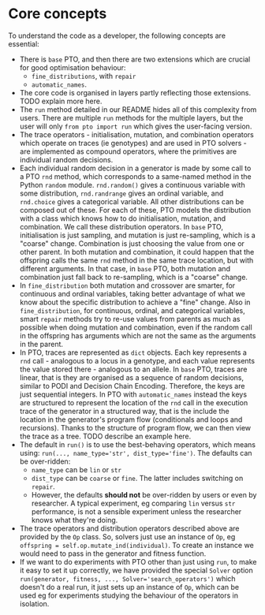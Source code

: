 # Core concepts

To understand the code as a developer, the following concepts are essential:

* There is `base` PTO, and then there are two extensions which are crucial for good optimisation behaviour:
  * `fine_distributions`, with `repair`
  * `automatic_names`.
* The core code is organised in layers partly reflecting those extensions. TODO explain more here.
* The `run` method detailed in our README hides all of this complexity from users. There are multiple `run` methods for the multiple layers, but the user will only `from pto import run` which gives the user-facing version.
* The trace operators - initialisation, mutation, and combination operators which operate on traces (ie genotypes) and are used in PTO solvers - are implemented as compound operators, where the primitives are individual random decisions.
* Each individual random decision in a generator is made by some call to a PTO `rnd` method, which corresponds to a same-named method in the Python `random` module. `rnd.random()` gives a continuous variable with some distribution, `rnd.randrange` gives an ordinal variable, and `rnd.choice` gives a categorical variable. All other distributions can be composed out of these. For each of these, PTO models the distribution with a class which knows how to do initialisation, mutation, and combination. We call these distribution operators. In `base` PTO, initialisation is just sampling, and mutation is just re-sampling, which is a "coarse" change. Combination is just choosing the value from one or other parent. In both mutation and combination, it could happen that the offspring calls the same `rnd` method in the same trace location, but with different arguments. In that case, in `base` PTO, both mutation and combination just fall back to re-sampling, which is a "coarse" change.
* In `fine_distribution` both mutation and crossover are smarter, for continuous and ordinal variables, taking better advantage of what we know about the specific distribution to achieve a "fine" change. Also in `fine_distribution`, for continuous, ordinal, and categorical variables, smart `repair` methods try to re-use values from parents as much as possible when doing mutation and combination, even if the random call in the offspring has arguments which are not the same as the arguments in the parent.
* In PTO, traces are represented as `dict` objects. Each key represents a `rnd` call - analogous to a locus in a genotype, and each value represents the value stored there - analogous to an allele. In `base` PTO, traces are linear, that is they are organised as a sequence of random decisions, similar to PODI and Decision Chain Encoding. Therefore, the keys are just sequential integers. In PTO with `automatic_names` instead the keys are structured to represent the location of the `rnd` call in the execution trace of the generator in a structured way, that is the include the location in the generator's program flow (conditionals and loops and recursions). Thanks to the structure of program flow, we can then view the trace as a tree. TODO describe an example here.
* The default in `run()` is to use the best-behaving operators, which means using: `run(..., name_type='str', dist_type='fine')`. The defaults can be over-ridden:
  * `name_type` can be `lin` or `str`
  * `dist_type` can be `coarse` or `fine`. The latter includes switching on `repair`.
  * However, the defaults **should not** be over-ridden by users or even by researcher. A typical experiment, eg comparing `lin` versus `str` performance, is not a sensible experiment unless the researcher knows what they're doing.
* The trace operators and distribution operators described above are provided by the `Op` class. So, solvers just use an instance of `Op`, eg `offspring = self.op.mutate_ind(individual)`. To create an instance we would need to pass in the generator and fitness function.
* If we want to do experiments with PTO other than just using `run`, to make it easy to set it up correctly, we have provided the special `Solver` option `run(generator, fitness, ..., Solver='search_operators')` which doesn't do a real run, it just sets up an instance of `Op`, which can be used eg for experiments studying the behaviour of the operators in isolation.

